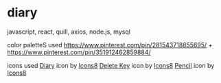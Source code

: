 # diary

javascript, react, quill, axios, node.js, mysql

color paletteS used
https://www.pinterest.com/pin/281543718855695/ +
https://www.pinterest.com/pin/351912462859884/ 

icons used
<a target="_blank" href="https://icons8.com/icon/tHBlsmJhlmYA/diary">Diary</a> icon by <a target="_blank" href="https://icons8.com">Icons8</a>
<a target="_blank" href="https://icons8.com/icon/2QNRrIsXL2Si/delete-key">Delete Key</a> icon by <a target="_blank" href="https://icons8.com">Icons8</a>
<a target="_blank" href="https://icons8.com/icon/hpGBYYSBgFIB/pencil">Pencil</a> icon by <a target="_blank" href="https://icons8.com">Icons8</a>